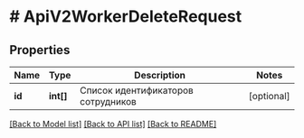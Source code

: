 # # ApiV2WorkerDeleteRequest

## Properties

Name | Type | Description | Notes
------------ | ------------- | ------------- | -------------
**id** | **int[]** | Список идентификаторов сотрудников | [optional]

[[Back to Model list]](../../README.md#models) [[Back to API list]](../../README.md#endpoints) [[Back to README]](../../README.md)
